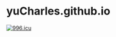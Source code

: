 # yuCharles.github.io

<a href="https://996.icu"><img src="https://img.shields.io/badge/link-996.icu-red.svg" alt="996.icu"></a>
